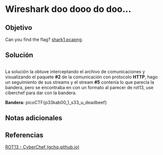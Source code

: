 # Wireshark doo dooo do doo...
## Objetivo

Can you find the flag? [shark1.pcapng](https://mercury.picoctf.net/static/0505a462ac9beb7412596855df280f6b/shark1.pcapng).
## Solución

```shell

```

La solución la obtuve interceptando el archivo de comunicaciones y visualizando el paquete **#2** de la comunicación con protocolo **HTTP**, hago un seguimiento de sus streams y el stream **#5** contenía lo que parecía la bandera, pero se encontraba en con un formato al parecer de rot13, use ciberchef para dar con la bandera.

**Bandera:** picoCTF{p33kab00_1_s33_u_deadbeef}
## Notas adicionales
## Referencias

[ROT13 - CyberChef (gchq.github.io)](https://gchq.github.io/CyberChef/#recipe=ROT13(true,true,false,13)&input=Y3ZwYlBHU3tjMzN4bm8wMF8xX2YzM19oX3FybnFvcnJzfQ)